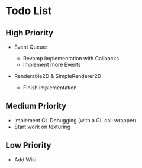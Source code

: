 Todo List
=========

High Priority
-------------

- Event Queue:
  - Revamp implementation with Callbacks
  - Implement more Events


- Renderable2D & SimpleRenderer2D
  - Finish implementation

Medium Priority
---------------
- Implement GL Debugging (with a GL call wrapper)
- Start work on texturing

Low Priority
------------
- Add Wiki
